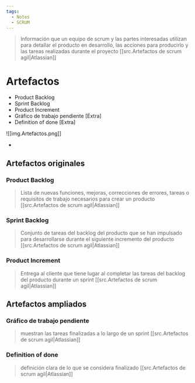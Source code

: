 ```yaml
---
tags:
  - Notes
  - SCRUM
---
```

> Información que un equipo de scrum y las partes interesadas utilizan para detallar el producto en desarrollo, las acciones para producirlo y las tareas realizadas durante el proyecto
> [[src.Artefactos de scrum agil|Atlassian]]

# Artefactos
- Product Backlog
- Sprint Backlog
- Product Increment
- Gráfico de trabajo pendiente \[Extra]
- Definition of done \[Extra]

![[img.Artefactos.png]]

- 
## Artefactos originales
### Product Backlog
>Lista de nuevas funciones, mejoras, correcciones de errores, tareas o requisitos de trabajo necesarios para crear un producto
>[[src.Artefactos de scrum agil|Atlassian]]

### Sprint Backlog
>Conjunto de tareas del backlog del producto que se han impulsado para desarrollarse durante el siguiente incremento del producto
>[[src.Artefactos de scrum agil|Atlassian]]

### Product Increment
>Entrega al cliente que tiene lugar al completar las tareas del backlog del producto durante un sprint
>[[src.Artefactos de scrum agil|Atlassian]]

## Artefactos ampliados
### Gráfico de trabajo pendiente
> muestran las tareas finalizadas a lo largo de un sprint
> [[src.Artefactos de scrum agil|Atlassian]]
### Definition of done
> definición clara de lo que se considera finalizado
> [[src.Artefactos de scrum agil|Atlassian]]

